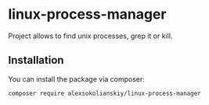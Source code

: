 # linux-process-manager
Project allows to find unix processes, grep it or kill.
## Installation

You can install the package via composer:
```bash
composer require alexsokolianskiy/linux-process-manager
```
